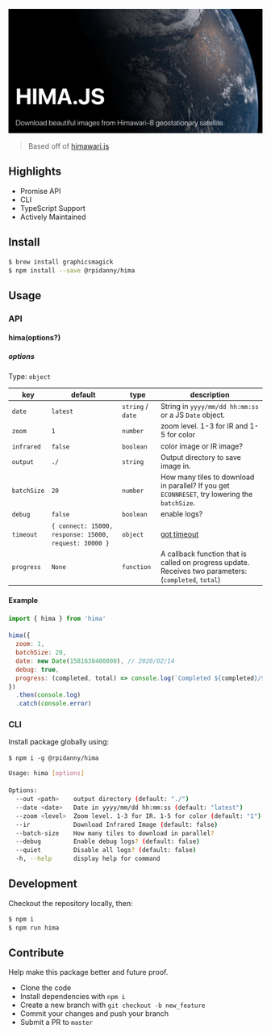 ![alt text](https://github.com/rpidanny/hima.js/raw/master/banner.png "hima.js")
> Based off of [himawari.js](https://github.com/jakiestfu/himawari.js/)

## Highlights

- Promise API
- CLI
- TypeScript Support
- Actively Maintained

## Install

```bash
$ brew install graphicsmagick
$ npm install --save @rpidanny/hima
```

## Usage

### API

#### hima(options?)

##### options

Type: `object`

| key          | default        | type              | description       |
| ------------ | -------------- | ----------------- | ----------------- |
| `date`       | `latest`       | `string` / `date` | String in `yyyy/mm/dd hh:mm:ss` or a JS `Date` object.       |
| `zoom`       | `1`            | `number`          | zoom level. 1-3 for IR and 1-5 for color |
| `infrared`   | `false`        | `boolean`         | color image or IR image? |
| `output`     | `./`           | `string`          | Output directory to save image in. |
| `batchSize`  | `20`           | `number`          | How many tiles to download in parallel? If you get `ECONNRESET`, try lowering the `batchSize`. |
| `debug`      | `false`        | `boolean`         | enable logs?      |
| `timeout`    | `{ connect: 15000, response: 15000, request: 30000 }` | `object`    | [got timeout](https://github.com/sindresorhus/got#timeout)   |
| `progress`   | `None`         | `function`        | A callback function that is called on progress update. Receives two parameters: (`completed`, `total`) |

#### Example

```js
import { hima } from 'hima'

hima({
  zoom: 1,
  batchSize: 20,
  date: new Date(1581638400000), // 2020/02/14
  debug: true,
  progress: (completed, total) => console.log(`Completed ${completed}/${total}`)
})
  .then(console.log)
  .catch(console.error)

```

### CLI

Install package globally using:

`$ npm i -g @rpidanny/hima`

```bash
Usage: hima [options]

Options:
  --out <path>    output directory (default: "./")
  --date <date>   Date in yyyy/mm/dd hh:mm:ss (default: "latest")
  --zoom <level>  Zoom level. 1-3 for IR. 1-5 for color (default: "1")
  --ir            Download Infrared Image (default: false)
  --batch-size    How many tiles to download in parallel?
  --debug         Enable debug logs? (default: false)
  --quiet         Disable all logs? (default: false)
  -h, --help      display help for command
```

## Development

Checkout the repository locally, then:

```bash
$ npm i
$ npm run hima
```

## Contribute

Help make this package better and future proof.

- Clone the code
- Install dependencies with `npm i`
- Create a new branch with `git checkout -b new_feature`
- Commit your changes and push your branch
- Submit a PR to `master`
